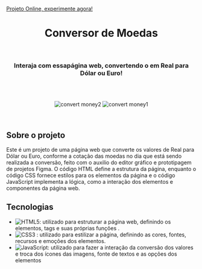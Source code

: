 [ Projeto Online, experimente agora! ](https://convert-money-br.netlify.app)
<h1 align="center"> Conversor de Moedas </h1>

<br>

<h3 align="center">
  Interaja com essapágina web, convertendo o  em Real para Dólar ou Euro!
</h3>

<br>


<br>

<div align="center">


![convert money2](https://user-images.githubusercontent.com/99486037/231805536-5aabf825-ab0a-4f39-bee1-fdfdc80c6a1d.PNG)
![convert money1](https://user-images.githubusercontent.com/99486037/231805526-28894e17-4e91-45f4-a6e6-8ae489c2dbc0.PNG)


</div> 

<br>

##  Sobre o projeto

Este é um projeto de uma página web que converte os valores de Real para Dólar ou Euro, conforme a cotação das moedas no dia que está sendo realizada a conversão, feito com o auxilio do editor gráfico e prototipagem de projetos Figma. O código HTML define a estrutura da página, enquanto o código CSS fornece estilos para os elementos da página e o código JavaScript implementa a lógica, como a interação dos elementos e componentes da página web.

##  Tecnologias


- ![ HTML5 ](https://img.shields.io/badge/-HTML5-E34F26?style=flat-square&logo=html5&logoColor=white): utilizado para estruturar a página web, definindo os elementos, tags e suas próprias funções .
- ![ CSS3 ](https://img.shields.io/badge/-CSS3-1572B6?style=flat-square&logo=css3) : utilizado para estilizar a página, definindo as cores, fontes, recursos e emoções dos elementos.
- ![ JavaScript ](https://img.shields.io/badge/-JavaScript-black?style=flat-square&logo=javascript): utilizado para fazer a interação da conversão dos valores e troca dos ícones das imagens, fonte de textos e as opções dos elementos
<br>
